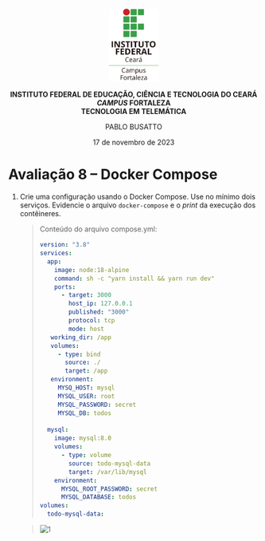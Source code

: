 <p align="center">
    <picture>
        <source media="(prefers-color-scheme: dark)" srcset="/img/ifce/logo-vertical-branca_media.png">
        <source media="(prefers-color-scheme: light)" srcset="/img/ifce/logo-vertical-colorida_media.png">
        <img alt="IFCE" width="100" src="/img/ifce/logo-vertical-colorida_media.png">
    </picture>
</p>

<p align="center"><b>INSTITUTO FEDERAL DE EDUCAÇÃO, CIÊNCIA E TECNOLOGIA DO CEARÁ</b><br>
<b><i>CAMPUS</i> FORTALEZA</b><br>
<b>TECNOLOGIA EM TELEMÁTICA</b></p>

<p align="center">PABLO BUSATTO</p>

<p align="center">17 de novembro de 2023</p>

# Avaliação 8 – Docker Compose
1. Crie uma configuração usando o Docker Compose. Use no mínimo dois serviços. Evidencie o arquivo `docker-compose` e o *print* da execução dos contêineres.

   > Conteúdo do arquivo compose.yml:
   > ```yaml
   > version: "3.8"
   > services:
   >   app:
   >     image: node:18-alpine
   >     command: sh -c "yarn install && yarn run dev"
   >     ports:
   >       - target: 3000
   >         host_ip: 127.0.0.1
   >         published: "3000"
   >         protocol: tcp
   >         mode: host
   >    working_dir: /app
   >    volumes:
   >      - type: bind
   >        source: ./
   >        target: /app
   >    environment:
   >      MYSQ_HOST: mysql
   >      MYSQL_USER: root
   >      MYSQL_PASSWORD: secret
   >      MYSQL_DB: todos
   > 
   >   mysql:
   >     image: mysql:8.0
   >     volumes:
   >       - type: volume
   >         source: todo-mysql-data
   >         target: /var/lib/mysql
   >     environment:
   >       MYSQL_ROOT_PASSWORD: secret
   >       MYSQL_DATABASE: todos
   > volumes:
   >   todo-mysql-data:
   > ```

   > ![1](https://github.com/PabloBF/asr_tele/assets/55034604/566fb183-64b8-477e-ba9e-a1219214a607)
